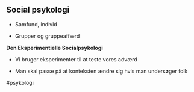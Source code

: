 ## Social psykologi

- Samfund, individ

- Grupper og gruppeaffærd

**Den Eksperimentielle Socialpsykologi**

- Vi bruger eksperimenter til at teste vores adværd

- Man skal passe på at konteksten ændre sig hvis man undersøger folk

#psykologi 
